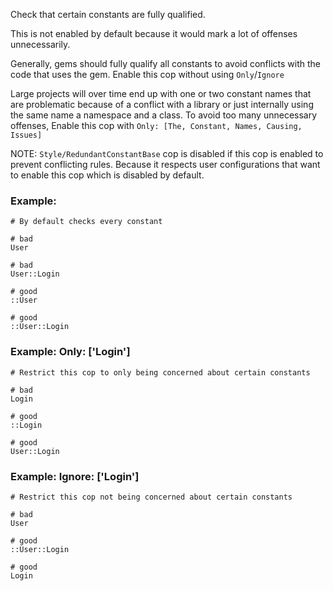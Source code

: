 Check that certain constants are fully qualified.

This is not enabled by default because it would mark a lot of offenses
unnecessarily.

Generally, gems should fully qualify all constants to avoid conflicts with
the code that uses the gem. Enable this cop without using `Only`/`Ignore`

Large projects will over time end up with one or two constant names that
are problematic because of a conflict with a library or just internally
using the same name a namespace and a class. To avoid too many unnecessary
offenses, Enable this cop with `Only: [The, Constant, Names, Causing, Issues]`

NOTE: `Style/RedundantConstantBase` cop is disabled if this cop is enabled to prevent
conflicting rules. Because it respects user configurations that want to enable
this cop which is disabled by default.

### Example:
    # By default checks every constant

    # bad
    User

    # bad
    User::Login

    # good
    ::User

    # good
    ::User::Login

### Example: Only: ['Login']
    # Restrict this cop to only being concerned about certain constants

    # bad
    Login

    # good
    ::Login

    # good
    User::Login

### Example: Ignore: ['Login']
    # Restrict this cop not being concerned about certain constants

    # bad
    User

    # good
    ::User::Login

    # good
    Login
